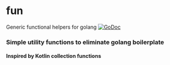 # fun
Generic functional helpers for golang
[![GoDoc](https://godoc.org/github.com/luraim/fun?status.svg)](https://godoc.org/github.com/luraim/fun)

### Simple utility functions to eliminate golang boilerplate
#### Inspired by Kotlin collection functions
